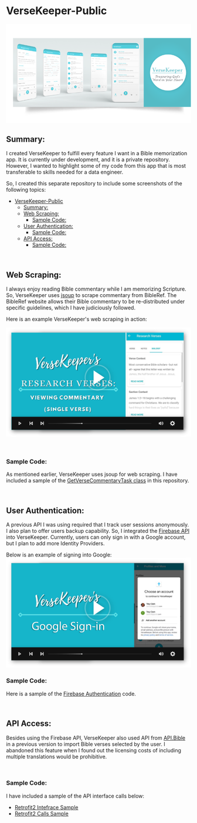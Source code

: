 # VerseKeeper-Public


![Header](/imgs/cover.png)

## Summary:
I created VerseKeeper to fulfill every feature I want in a Bible memorization app. It is currently under development, and it is a private repository. However, I wanted to highlight some of my code from this app that is most transferable to skills needed for a data engineer.

So, I created this separate repository to include some screenshots of the following topics:
- [VerseKeeper-Public](#versekeeper-public)
  - [Summary:](#summary)
  - [Web Scraping:](#web-scraping)
    - [Sample Code:](#sample-code)
  - [User Authentication:](#user-authentication)
    - [Sample Code:](#sample-code-1)
  - [API Access:](#api-access)
    - [Sample Code:](#sample-code-2)

&nbsp;

## Web Scraping:
I always enjoy reading Bible commentary while I am memorizing Scripture. So, VerseKeeper uses [jsoup](https://jsoup.org/) to scrape commentary from BibleRef. The BibleRef website allows their Bible commentary to be re-distributed under specific guidelines, which I have judiciously followed. 
 
Here is an example VerseKeeper's web scraping in action:

[![VerseKeeper: Web Scraping](/imgs/commentary_single-verse_play.png)](https://www.youtube.com/watch?v=bGydo8aoIF8)

&nbsp;

### Sample Code:
As mentioned earlier, VerseKeeper uses jsoup for web scraping. I have included a sample of the [GetVerseCommentaryTask class](sample_web-scrape.java) in this repository.


&nbsp;

## User Authentication:
A previous API I was using required that I track user sessions anonymously. I also plan to offer users backup capability. So, I integrated the [Firebase API](https://firebase.google.com/) into VerseKeeper. Currently, users can only sign in with a Google account, but I plan to add more Identity Providers.

Below is an example of signing into Google:
[![VerseKeeper: User Authentication](/imgs/google_sign-in_play.png)](https://youtube.com/shorts/Wac63O3hBrE)

### Sample Code:
Here is a sample of the [Firebase Authentication](Sample_FirebaseAuth.java) code.

&nbsp;

## API Access:
Besides using the Firebase API, VerseKeeper also used API from [API.Bible](https://scripture.api.bible/livedocs) in a previous version to import Bible verses selected by the user. I abandoned this feature when I found out the licensing costs of including multiple translations would be prohibitive.

&nbsp;

### Sample Code:
I have included a sample of the API interface calls below:
- [Retrofit2 Intefrace Sample](Sample_API_Retrofit2_Interface.java)
- [Retrofit2 Calls Sample](Sample_API_Retrofit_Calls.java)